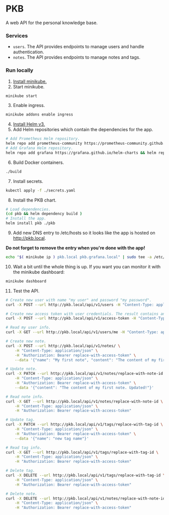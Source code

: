 # PKB

A web API for the personal knowledge base.

### Services

- `users`. The API provides endpoints to manage users and handle authentication.
- `notes`. The API provides endpoints to manage notes and tags.

### Run locally

1. [Install minikube.](https://minikube.sigs.k8s.io/docs/start)
2. Start minikube.
```bash
minikube start
```
3. Enable ingress.
```bash
minikube addons enable ingress
```
4. [Install Helm v3.](https://helm.sh/docs/intro/install/)
5. Add Helm repositories which contain the dependencies for the app.
```bash
# Add Prometheus Helm repository.
helm repo add prometheus-community https://prometheus-community.github.io/helm-charts && helm repo update prometheus-community
# Add Grafana Helm repository.
helm repo add grafana https://grafana.github.io/helm-charts && helm repo update grafana
```
6. Build Docker containers.
```bash
./build
```
7. Install secrets.
```bash
kubectl apply -f ./secrets.yaml
```
8. Install the PKB chart.
```bash
# Load dependencies.
(cd pkb && helm dependency build )
# Install the app.
helm install pkb ./pkb
```
9. Add new DNS entry to /etc/hosts so it looks like the app is hosted on http://pkb.local.

**Do not forget to remove the entry when you're done with the app!**

```bash
echo "$( minikube ip ) pkb.local pkb.grafana.local" | sudo tee -a /etc/hosts
```
10. Wait a bit until the whole thing is up. If you want you can monitor it with the minikube dashboard:
```bash
minikube dashboard
```
11. Test the API.
```bash
# Create new user with name "my user" and password "my password".
curl -X POST --url http://pkb.local/api/v1/users -H "Content-Type: application/json" --data '{"name": "my user", "password": "my password"}'

# Create new access token with user credentials. The result contains an object with the "access_token" property.
curl -X POST --url http://pkb.local/api/v1/access-token -H "Content-Type: application/json" --data '{"name": "my user", "password": "my password"}'

# Read my user info.
curl -X GET --url http://pkb.local/api/v1/users/me -H "Content-Type: application/json" -H "Authorization: Bearer replace-with-access-token"

# Create new note.
curl -X POST --url http://pkb.local/api/v1/notes/ \
    -H "Content-Type: application/json" \
    -H "Authorization: Bearer replace-with-access-token" \
    --data '{"name": "My first note", "content": "The content of my first note.", "tags": ["example"]}'

# Update note.
curl -X PATCH --url http://pkb.local/api/v1/notes/replace-with-note-id \
    -H "Content-Type: application/json" \
    -H "Authorization: Bearer replace-with-access-token" \
    --data '{"content": "The content of my first note. Updated!"}'

# Read note info.
curl -X GET --url http://pkb.local/api/v1/notes/replace-with-note-id \
    -H "Content-Type: application/json" \
    -H "Authorization: Bearer replace-with-access-token"

# Update tag.
curl -X PATCH --url http://pkb.local/api/v1/tags/replace-with-tag-id \
    -H "Content-Type: application/json" \
    -H "Authorization: Bearer replace-with-access-token" \
    --data '{"name": "new tag name"}'

# Read tag info.
curl -X GET --url http://pkb.local/api/v1/tags/replace-with-tag-id \
    -H "Content-Type: application/json" \
    -H "Authorization: Bearer replace-with-access-token"

# Delete tag.
curl -X DELETE --url http://pkb.local/api/v1/tags/replace-with-tag-id \
    -H "Content-Type: application/json" \
    -H "Authorization: Bearer replace-with-access-token"

# Delete note.
curl -X DELETE --url http://pkb.local/api/v1/notes/replace-with-note-id \
    -H "Content-Type: application/json" \
    -H "Authorization: Bearer replace-with-access-token"
```
